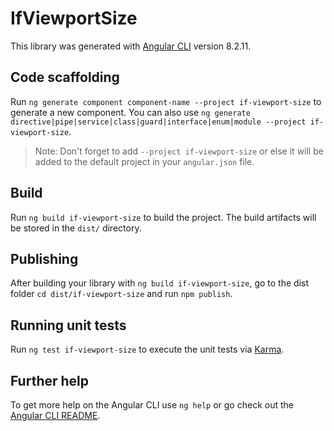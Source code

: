 # IfViewportSize

This library was generated with [Angular CLI](https://github.com/angular/angular-cli) version 8.2.11.

## Code scaffolding

Run `ng generate component component-name --project if-viewport-size` to generate a new component. You can also use `ng generate directive|pipe|service|class|guard|interface|enum|module --project if-viewport-size`.
> Note: Don't forget to add `--project if-viewport-size` or else it will be added to the default project in your `angular.json` file. 

## Build

Run `ng build if-viewport-size` to build the project. The build artifacts will be stored in the `dist/` directory.

## Publishing

After building your library with `ng build if-viewport-size`, go to the dist folder `cd dist/if-viewport-size` and run `npm publish`.

## Running unit tests

Run `ng test if-viewport-size` to execute the unit tests via [Karma](https://karma-runner.github.io).

## Further help

To get more help on the Angular CLI use `ng help` or go check out the [Angular CLI README](https://github.com/angular/angular-cli/blob/master/README.md).
